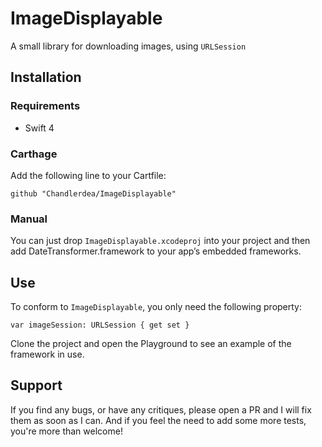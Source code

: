# ImageDisplayable
A small library for downloading images, using `URLSession`

## Installation

### Requirements
* Swift 4

### Carthage

Add the following line to your Cartfile:

```github "Chandlerdea/ImageDisplayable"```

### Manual

You can just drop `ImageDisplayable.xcodeproj` into your project and then add DateTransformer.framework to your app’s embedded frameworks.

## Use

To conform to `ImageDisplayable`, you only need the following property:

```var imageSession: URLSession { get set }```

Clone the project and open the Playground to see an example of the framework in use.

## Support

If you find any bugs, or have any critiques, please open a PR and I will fix them as soon as I can. And if you feel the need to add some more tests, you're more than welcome!
